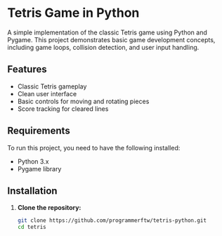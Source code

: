 # Tetris Game in Python

A simple implementation of the classic Tetris game using Python and Pygame. This project demonstrates basic game development concepts, including game loops, collision detection, and user input handling.


## Features

- Classic Tetris gameplay
- Clean user interface
- Basic controls for moving and rotating pieces
- Score tracking for cleared lines

## Requirements

To run this project, you need to have the following installed:

- Python 3.x
- Pygame library

## Installation

1. **Clone the repository:**

   ```bash
   git clone https://github.com/programmerftw/tetris-python.git
   cd tetris
